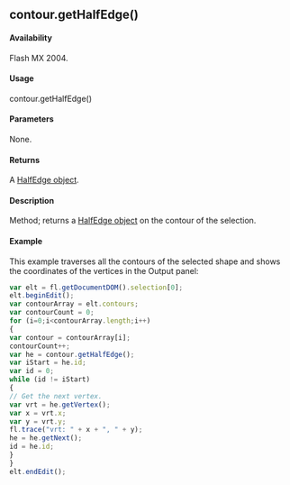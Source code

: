 ## contour.getHalfEdge()

#### Availability

Flash MX 2004.

#### Usage

contour.getHalfEdge()

#### Parameters

None.

#### Returns

A [HalfEdge object](../HalfEdge_object/halfEdge_summary.md).

#### Description

Method; returns a [HalfEdge object](../HalfEdge_object/halfEdge_summary.md) on the contour of the selection.

#### Example

This example traverses all the contours of the selected shape and shows the coordinates of the vertices in the Output panel:

```javascript
var elt = fl.getDocumentDOM().selection[0];
elt.beginEdit();
var contourArray = elt.contours;
var contourCount = 0;
for (i=0;i<contourArray.length;i++)
{
var contour = contourArray[i];
contourCount++;
var he = contour.getHalfEdge();
var iStart = he.id;
var id = 0;
while (id != iStart)
{
// Get the next vertex.
var vrt = he.getVertex();
var x = vrt.x;
var y = vrt.y;
fl.trace("vrt: " + x + ", " + y);
he = he.getNext();
id = he.id;
}
}
elt.endEdit();
```